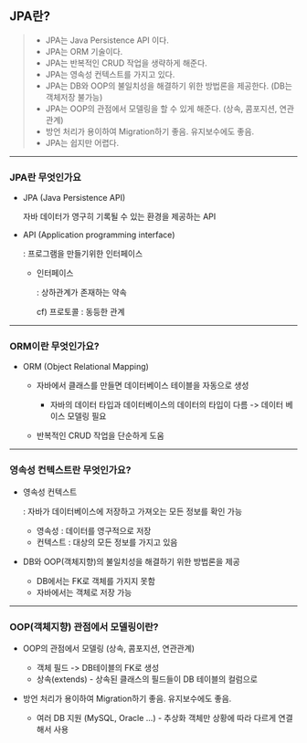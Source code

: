 ##  JPA란?

> - JPA는 Java Persistence API 이다.
> - JPA는 ORM 기술이다.
> - JPA는 반복적인 CRUD 작업을 생략하게 해준다.
> - JPA는 영속성 컨텍스트를 가지고 있다.
> - JPA는 DB와 OOP의 불일치성을 해결하기 위한 방법론을 제공한다. (DB는 객체저장 불가능)
> - JPA는 OOP의 관점에서 모델링을 할 수 있게 해준다. (상속, 콤포지션, 연관관계)
> - 방언 처리가 용이하여 Migration하기 좋음. 유지보수에도 좋음.
> - JPA는 쉽지만 어렵다.



---



### JPA란 무엇인가요



- JPA (Java Persistence API)

  자바 데이터가 영구히 기록될 수 있는 환경을 제공하는 API



- API (Application programming interface)

  : 프로그램을 만들기위한 인터페이스

  - 인터페이스

    : 상하관계가 존재하는 약속

    cf) 프로토콜 : 동등한 관계



---



### ORM이란 무엇인가요?



- ORM (Object Relational Mapping)

  - 자바에서 클래스를 만들면  데이터베이스 테이블을 자동으로 생성
    - 자바의 데이터 타입과 데이터베이스의 데이터의 타입이 다름 -> 데이터 베이스 모델링 필요

  - 반복적인 CRUD 작업을 단순하게 도움



---



### 영속성 컨텍스트란 무엇인가요?



- 영속성 컨텍스트

  : 자바가 데이터베이스에 저장하고 가져오는 모든 정보를 확인 가능

  - 영속성 : 데이터를 영구적으로 저장
  - 컨텍스트 : 대상의 모든 정보를 가지고 있음



- DB와 OOP(객체지향)의 불일치성을 해결하기 위한 방법론을 제공
  - DB에서는 FK로 객체를 가지지 못함
  - 자바에서는 객체로 저장 가능



---



### OOP(객체지향) 관점에서 모델링이란?



- OOP의 관점에서 모델링 (상속, 콤포지션, 연관관계)
  - 객체 필드 -> DB테이블의 FK로 생성
  - 상속(extends) - 상속된 클래스의 필드들이 DB 테이블의 컬럼으로



- 방언 처리가 용이하여 Migration하기 좋음. 유지보수에도 좋음.
  - 여러 DB 지원 (MySQL, Oracle ...) - 추상화 객체만 상황에 따라 다르게 연결해서 사용

